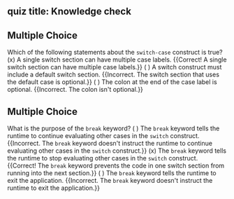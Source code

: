 ## quiz title: Knowledge check

## Multiple Choice

Which of the following statements about the `switch-case` construct is true?
(x) A single switch section can have multiple case labels. {{Correct! A single switch section can have multiple case labels.}}
( ) A switch construct must include a default switch section. {{Incorrect. The switch section that uses the default case is optional.}}
( ) The colon at the end of the case label is optional. {{Incorrect. The colon isn't optional.}}

## Multiple Choice

What is the purpose of the `break` keyword?
( ) The `break` keyword tells the runtime to continue evaluating other cases in the `switch` construct.{{Incorrect. The `break` keyword doesn't instruct the runtime to continue evaluating other cases in the `switch` construct.}}
(x) The `break` keyword tells the runtime to stop evaluating other cases in the `switch` construct. {{Correct! The `break` keyword prevents the code in one switch section from running into the next section.}}
( ) The `break` keyword tells the runtime to exit the application. {{Incorrect. The `break` keyword doesn't instruct the runtime to exit the application.}}
